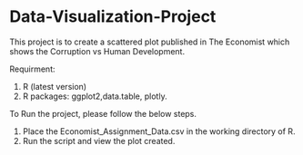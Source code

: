# Data-Visualization-Project
This project is to create a scattered plot published in The Economist which shows the Corruption vs Human Development.

Requirment:
1. R (latest version)
2. R packages: ggplot2,data.table, plotly.

To Run the project, please follow the below steps.
1. Place the Economist_Assignment_Data.csv in the working directory of R.
2. Run the script and view the plot created.

